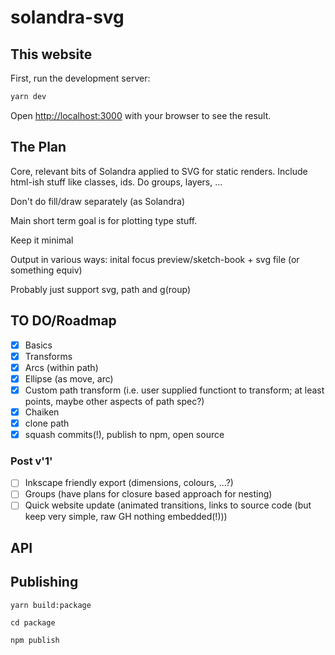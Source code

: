 # solandra-svg

## This website

First, run the development server:

```bash
yarn dev
```

Open [http://localhost:3000](http://localhost:3000) with your browser to see the result.

## The Plan

Core, relevant bits of Solandra applied to SVG for static renders. Include html-ish stuff like classes, ids. Do groups, layers, ...

Don't do fill/draw separately (as Solandra)

Main short term goal is for plotting type stuff.

Keep it minimal

Output in various ways: inital focus preview/sketch-book + svg file (or something equiv)

Probably just support svg, path and g(roup)

## TO DO/Roadmap

- [x] Basics
- [x] Transforms
- [x] Arcs (within path)
- [x] Ellipse (as move, arc)
- [x] Custom path transform (i.e. user supplied functiont to transform; at least points, maybe other aspects of path spec?)
- [x] Chaiken
- [x] clone path
- [x] squash commits(!), publish to npm, open source

### Post v'1'

- [ ] Inkscape friendly export (dimensions, colours, ...?)
- [ ] Groups (have plans for closure based approach for nesting)
- [ ] Quick website update (animated transitions, links to source code (but keep very simple, raw GH nothing embedded(!)))

## API

## Publishing

`yarn build:package`

`cd package`

`npm publish`
